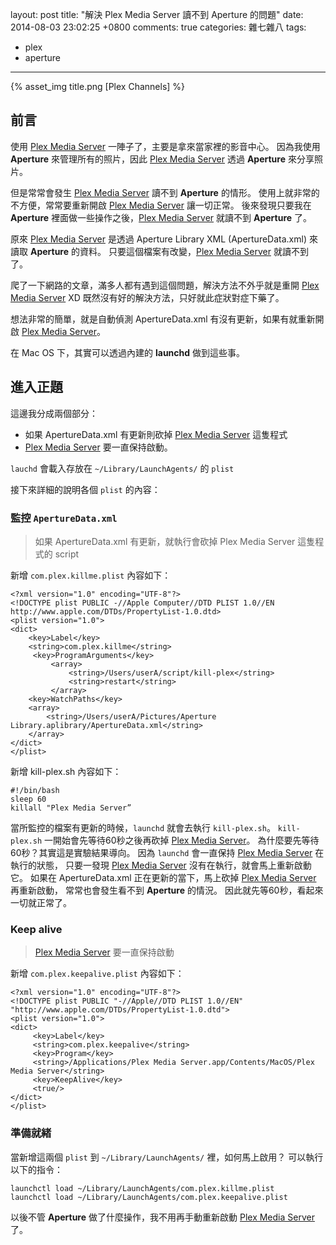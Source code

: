 layout: post
title: "解決 Plex Media Server 讀不到 Aperture 的問題"
date: 2014-08-03 23:02:25 +0800
comments: true
categories: 雜七雜八
tags:
- plex
- aperture
---

{% asset_img title.png [Plex Channels] %}

## 前言

使用 [Plex Media Server](https://plex.tv) 一陣子了，主要是拿來當家裡的影音中心。
因為我使用 **Aperture** 來管理所有的照片，因此 [Plex Media Server](https://plex.tv) 透過 **Aperture** 來分享照片。

但是常常會發生 [Plex Media Server](https://plex.tv) 讀不到 **Aperture** 的情形。
使用上就非常的不方便，常常要重新開啟 [Plex Media Server](https://plex.tv) 讓一切正常。
後來發現只要我在 **Aperture** 裡面做一些操作之後，[Plex Media Server](https://plex.tv) 就讀不到 **Aperture** 了。

原來 [Plex Media Server](https://plex.tv) 是透過 Aperture Library XML (ApertureData.xml) 來讀取 **Aperture** 的資料。
只要這個檔案有改變，[Plex Media Server](https://plex.tv) 就讀不到了。

爬了一下網路的文章，滿多人都有遇到這個問題，解決方法不外乎就是重開 [Plex Media Server](https://plex.tv) XD
既然沒有好的解決方法，只好就此症狀對症下藥了。

想法非常的簡單，就是自動偵測 ApertureData.xml 有沒有更新，如果有就重新開啟 [Plex Media Server](https://plex.tv)。

在 Mac OS 下，其實可以透過內建的 **launchd** 做到這些事。

## 進入正題

這邊我分成兩個部分：

* 如果 ApertureData.xml 有更新則砍掉 [Plex Media Server](https://plex.tv) 這隻程式
* [Plex Media Server](https://plex.tv) 要一直保持啟動。


`lauchd` 會載入存放在 `~/Library/LaunchAgents/` 的 `plist`

接下來詳細的說明各個 `plist` 的內容：

### 監控 `ApertureData.xml`
> 如果 ApertureData.xml 有更新，就執行會砍掉 Plex Media Server 這隻程式的 script

新增 `com.plex.killme.plist` 內容如下：

```
<?xml version="1.0" encoding="UTF-8"?>
<!DOCTYPE plist PUBLIC -//Apple Computer//DTD PLIST 1.0//EN
http://www.apple.com/DTDs/PropertyList-1.0.dtd>
<plist version="1.0">
<dict>
    <key>Label</key>
    <string>com.plex.killme</string>
     <key>ProgramArguments</key>
         <array>
             <string>/Users/userA/script/kill-plex</string>
             <string>restart</string>
         </array>
    <key>WatchPaths</key>
    <array>
        <string>/Users/userA/Pictures/Aperture Library.aplibrary/ApertureData.xml</string>
    </array>
</dict>
</plist>
```

新增 kill-plex.sh 內容如下：

```
#!/bin/bash
sleep 60
killall "Plex Media Server”
```

當所監控的檔案有更新的時候，`launchd` 就會去執行 `kill-plex.sh`。
`kill-plex.sh` 一開始會先等待60秒之後再砍掉 [Plex Media Server](https://plex.tv)。
為什麼要先等待60秒？其實這是實驗結果導向。
因為 `launchd` 會一直保持 [Plex Media Server](https://plex.tv) 在執行的狀態，
只要一發現 [Plex Media Server](https://plex.tv) 沒有在執行，就會馬上重新啟動它。
如果在 ApertureData.xml 正在更新的當下，馬上砍掉 [Plex Media Server](https://plex.tv) 再重新啟動，
常常也會發生看不到 **Aperture** 的情況。
因此就先等60秒，看起來一切就正常了。

### Keep alive
> [Plex Media Server](https://plex.tv) 要一直保持啟動

新增 `com.plex.keepalive.plist` 內容如下：

```
<?xml version="1.0" encoding="UTF-8"?>
<!DOCTYPE plist PUBLIC "-//Apple//DTD PLIST 1.0//EN" "http://www.apple.com/DTDs/PropertyList-1.0.dtd">
<plist version="1.0">
<dict>
     <key>Label</key>
     <string>com.plex.keepalive</string>
     <key>Program</key>
     <string>/Applications/Plex Media Server.app/Contents/MacOS/Plex Media Server</string>
     <key>KeepAlive</key>
     <true/>
</dict>
</plist>
```

### 準備就緒

當新增這兩個 `plist` 到 `~/Library/LaunchAgents/` 裡，如何馬上啟用？
可以執行以下的指令：

```
launchctl load ~/Library/LaunchAgents/com.plex.killme.plist
launchctl load ~/Library/LaunchAgents/com.plex.keepalive.plist
```

以後不管 **Aperture** 做了什麼操作，我不用再手動重新啟動 [Plex Media Server](https://plex.tv) 了。

